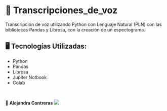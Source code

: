 # 📌 Transcripciones_de_voz
Transcripción de voz utilizando Python con Lenguaje Natural (PLN) con las bibliotecas Pandas y Librosa, con la creación de un espectograma.

## 🖥️ Tecnologías Utilizadas:

- Python
- Pandas
- Librosa
- Jupiter Notbook
- Colab
</br>

💙 <strong>Alejandra Contreras</strong>
<a href="https://www.linkedin.com/in/alejandraconb-dev/" target="_blank">
<img src="https://img.shields.io/badge/-LinkedIn-%230077B5?style=for-the-badge&logo=linkedin&logoColor=white" target="_blank"></a>
